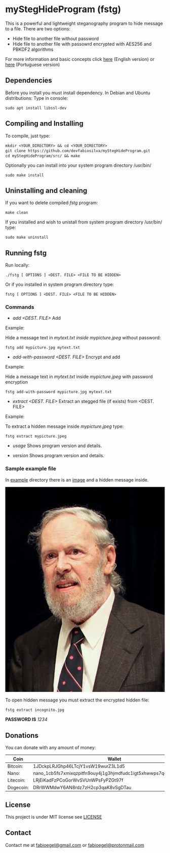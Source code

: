 # myStegHideProgram (fstg)

This is a powerful and lightweight steganography program to hide message to a file. There are two options:

- Hide file to another file without password
- Hide file to another file with passowrd encrypted with AES256 and PBKDF2 algorithms

For more information and basic concepts click [here](https://www.linkedin.com/pulse/steganography-how-hide-cipher-plain-messages-inside-pereira-da-silva) (English version) or [here](https://www.linkedin.com/pulse/esteganografia-como-esconder-e-criptografar-sigilosas-f%25C3%25A1bio) (Portuguese version)

## Dependencies

Before you install you must install dependency. In Debian and Ubuntu distributions:
Type in console:

```
sudo apt install libssl-dev
```

## Compiling and Installing

To compile, just type:

```
mkdir <YOUR_DIRECTORY> && cd <YOUR_DIRECTORY>
git clone https://github.com/devfabiosilva/myStegHideProgram.git
cd myStegHideProgram/src/ && make
```

Optionally you can install into your system program directory /usr/bin/

```
sudo make install
```

## Uninstalling and cleaning

If you want to delete compiled _fstg_ program:

```
make clean
```

If you installed and wish to unistall from system program directory /usr/bin/ type:

```
sudo make uninstall
```

## Running fstg

Run locally:

```
./fstg [ OPTIONS ] <DEST. FILE> <FILE TO BE HIDDEN>
```

Or if you installed in system program directory type:

```
fstg [ OPTIONS ] <DEST. FILE> <FILE TO BE HIDDEN>
```

### Commands


- _add <DEST. FILE> <FILE TO BE HIDDEN>_ Add <FILE TO BE HIDDEN> to <DEST. FILE>

Example:

Hide a message text in _mytext.txt inside_ _mypicture.jpeg_ without password:

```
fstg add mypicture.jpg mytext.txt
```

- _add-with-password <DEST. FILE> <FILE TO BE HIDDEN>_ Encrypt and add <FILE TO BE HIDDEN> to <DEST. FILE>

Example:

Hide a message text in _mytext.txt_ inside _mypicture.jpeg_ with password encryption

```
fstg add-with-password mypicture.jpg mytext.txt
```

- _extract <DEST. FILE>_ Extract an stegged file (if exists) from <DEST. FILE>

Example:

To extract a hidden message inside _mypicture.jpeg_ type:

```
fstg extract mypicture.jpeg
```

- _usage_ Shows program version and details.

- _version_ Shows program version and details.

### Sample example file

In [example](/example/) directory there is an [image](/example/incognito.jpg) and a hidden message inside.

<p align="center">
  <img src="/example/incognito.jpg">
</p>

To open hidden message you must extract the encrypted hidden file:

```
fstg extract incognito.jpg
```

**PASSWORD IS** _1234_

## Donations

You can donate with any amount of money:

Coin | Wallet
---- | ------
Bitcoin:   | 1JDckpLRJGhp46LTcjY1vsW19wurZ3L1d5
Nano:      | nano_1cb5fs7xmixqzpitfn9ouy4j1g3hjmdfudc1igt5xhwwps7qdku5htqxmznb
Litecoin:  | LRjEiKadFzPCoGorWvSVUnWPsFyPZGt97f
Dogecoin:  | DRrWWMdwY6AN8rdz7zH2cp3qaK8vSgDTau

## License

This project is under MIT license see [LICENSE](/LICENSE)

## Contact

Contact me at [fabioegel@gmail.com](mailto:fabioegel@gmail.com) or [fabioegel@protonmail.com](mailto:fabioegel@protonmail.com)

